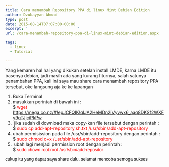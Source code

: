 ```yaml
---
title: Cara menambah Repository PPA di linux Mint Debian Edition
author: Dzubayyan Ahmad
type: post
date: 2015-08-14T07:07:00+00:00
excerpt: '						'
url: /cara-menambah-repository-ppa-di-linux-mint-debian-edition.aspx

tags:
  - linux
  - Tutorial

---
```

Yang kemaren hal hal yang dikukan setelah install LMDE, karna LMDE itu basenya debian, jadi masih ada yang kurang fiturnya, salah satunya penambahan PPA, kali ini saya mau share cara menambah repository PPA tersebut, oke langsung aja ke ke lapangan

  1. Buka Terminal
  2. masukkan perintah di bawah ini : <tanpa tanda petik>  
    $ <span style="color: red;">wget https://mega.co.nz/#!epJCFQIK!qIJA2HeMDn2lVyywx6_aaq8DKSf2WXFy9qTJjciPkPw</span>
  3.  jika sudah di download maka copy-kan file tersebut dengan perintah :  
    $ <span style="color: red;">sudo cp add-apt-repository.sh.txt /usr/sbin/add-apt-repository</span>
  4. ubah permisission pada file /usr/sbin/add-repository dengan perintah :  
    $ <span style="color: red;">sudo chmod o+x /usr/sbin/add-apt-repository</span>
  5. <span style="color: red;"> </span>ubah lagi menjadi permission root dengan perintah :  
    $ <span style="font-family: Arial, Helvetica, sans-serif;"><span style="color: red;">sudo chown root:root /usr/sbin/add-repositor</span></span>

<span style="font-family: Arial, Helvetica, sans-serif;"><span style="color: red;"><span style="color: black;">cukup itu yang dapat saya share dulu, selamat mencoba semoga sukses</span> </span></span>